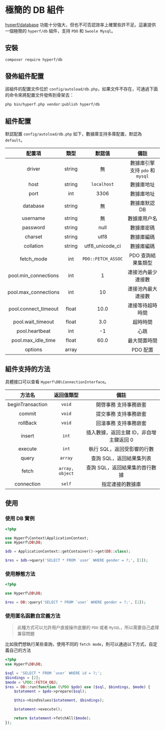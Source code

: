 # 極簡的 DB 組件

[hyperf/database](https://github.com/hyperf/database) 功能十分強大，但也不可否認效率上確實些許不足。這裏提供一個極簡的 `hyperf/db` 組件，支持 `PDO` 和 `Swoole Mysql`。

## 安裝

```bash
composer require hyperf/db
```

## 發佈組件配置

該組件的配置文件位於 `config/autoload/db.php`，如果文件不存在，可通過下面的命令來將配置文件發佈到骨架去：

```bash
php bin/hyperf.php vendor:publish hyperf/db
```

## 組件配置

默認配置 `config/autoload/db.php` 如下，數據庫支持多庫配置，默認為 `default`。

|        配置項        |  類型  |       默認值       |               備註               |
|:--------------------:|:------:|:------------------:|:--------------------------------:|
|        driver        | string |         無         | 數據庫引擎 支持 `pdo` 和 `mysql` |
|         host         | string |    `localhost`     |            數據庫地址            |
|         port         |  int   |        3306        |            數據庫地址            |
|       database       | string |         無         |          數據庫默認 DB           |
|       username       | string |         無         |           數據庫用户名           |
|       password       | string |        null        |            數據庫密碼            |
|       charset        | string |        utf8        |            數據庫編碼            |
|      collation       | string |  utf8_unicode_ci   |            數據庫編碼            |
|      fetch_mode      |  int   | `PDO::FETCH_ASSOC` |        PDO 查詢結果集類型        |
| pool.min_connections |  int   |         1          |        連接池內最少連接數        |
| pool.max_connections |  int   |         10         |        連接池內最大連接數        |
| pool.connect_timeout | float  |        10.0        |         連接等待超時時間         |
|  pool.wait_timeout   | float  |        3.0         |             超時時間             |
|    pool.heartbeat    |  int   |         -1         |               心跳               |
|  pool.max_idle_time  | float  |        60.0        |           最大閒置時間           |
|       options        | array  |                    |             PDO 配置             |

## 組件支持的方法

具體接口可以查看 `Hyperf\DB\ConnectionInterface`。

|      方法名      |   返回值類型   |                  備註                   |
|:----------------:|:--------------:|:------------------------------------:|
| beginTransaction |     `void`     |          開啓事務 支持事務嵌套          |
|      commit      |     `void`     |          提交事務 支持事務嵌套          |
|     rollBack     |     `void`     |          回滾事務 支持事務嵌套          |
|      insert      |     `int`      | 插入數據，返回主鍵 ID，非自增主鍵返回 0   |
|     execute      |     `int`      |       執行 SQL，返回受影響的行數        |
|      query       |    `array`     |        查詢 SQL，返回結果集列表         |
|      fetch       | `array, object`|     查詢 SQL，返回結果集的首行數據       |
|      connection  |     `self`     |           指定連接的數據庫             |

## 使用

### 使用 DB 實例

```php
<?php

use Hyperf\Context\ApplicationContext;
use Hyperf\DB\DB;

$db = ApplicationContext::getContainer()->get(DB::class);

$res = $db->query('SELECT * FROM `user` WHERE gender = ?;', [1]);

```

### 使用靜態方法

```php
<?php

use Hyperf\DB\DB;

$res = DB::query('SELECT * FROM `user` WHERE gender = ?;', [1]);

```

### 使用匿名函數自定義方法

> 此種方式可以允許用户直接操作底層的 `PDO` 或者 `MySQL`，所以需要自己處理兼容問題

比如我們想執行某些查詢，使用不同的 `fetch mode`，則可以通過以下方式，自定義自己的方法

```php
<?php
use Hyperf\DB\DB;

$sql = 'SELECT * FROM `user` WHERE id = ?;';
$bindings = [2];
$mode = \PDO::FETCH_OBJ;
$res = DB::run(function (\PDO $pdo) use ($sql, $bindings, $mode) {
    $statement = $pdo->prepare($sql);

    $this->bindValues($statement, $bindings);

    $statement->execute();

    return $statement->fetchAll($mode);
});
```
